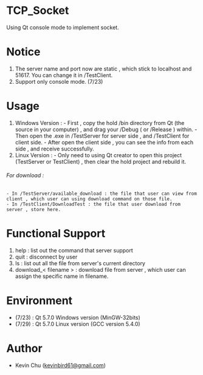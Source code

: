 # TCP_Socket
Using Qt console mode to implement socket.

# Notice 
1. The server name and port now are static , which stick to localhost and 51617. You can change it in /TestClient.
2. Support only console mode. (7/23)

# Usage 
  1. Windows Version : 
    - First , copy the hold /bin directory from Qt (the source in your computer) , and drag your /Debug ( or /Release ) within.
    - Then open the .exe in /TestServer for server side , and /TestClient for client side.
    - After open the client side , you can see the info from each side , and receive successfully.
  2. Linux Version :
    - Only need to using Qt creator to open this project (TestServer or TestClient) , then clear the hold project and rebuild it.
  
  ###### For download :
    - In /TestServer/available_download : the file that user can view from client , which user can using download command on those file.
    - In /TestClient/DownloadTest : the file that user download from server , store here.

# Functional Support
1. help : list out the command that server support
2. quit : disconnect by user
3. ls : list out all the file from server's current directory
4. download_< filename > : download file from server , which user can assign the specific name in filename.

# Environment
  - (7/23) : Qt 5.7.0 Windows version (MinGW-32bits)
  - (7/29) : Qt 5.7.0 Linux version (GCC version 5.4.0)

# Author
  - Kevin Chu (kevinbird61@gmail.com)

